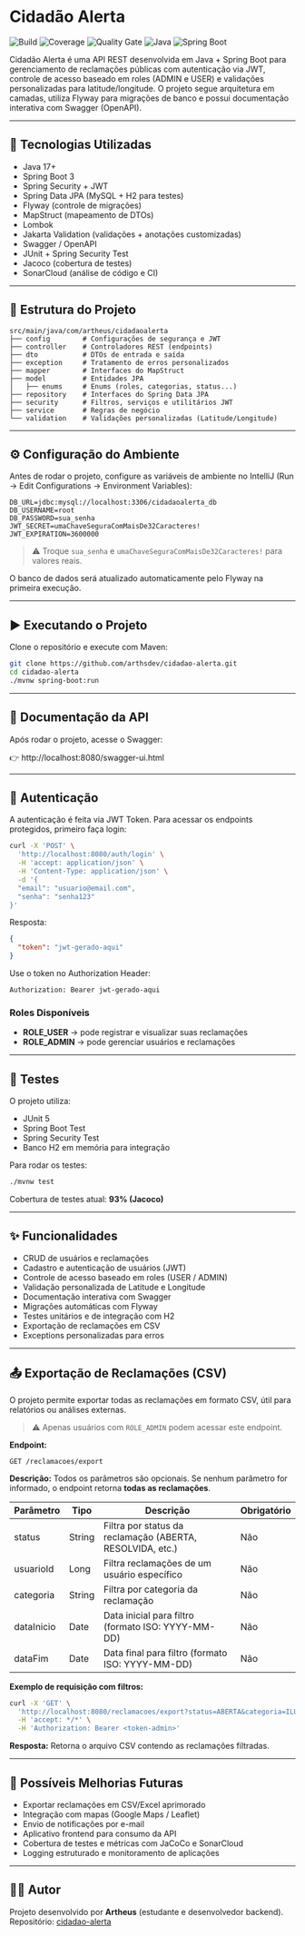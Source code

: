 # Cidadão Alerta

![Build](https://github.com/arthsdev/cidadao-alerta/actions/workflows/sonarcloud.yml/badge.svg)
![Coverage](https://sonarcloud.io/api/project_badges/measure?project=arthsdev_cidadao-alerta&metric=coverage)
![Quality Gate](https://sonarcloud.io/api/project_badges/measure?project=arthsdev_cidadao-alerta&metric=alert_status)
![Java](https://img.shields.io/badge/Java-17-blue)
![Spring Boot](https://img.shields.io/badge/Spring%20Boot-3-brightgreen)



Cidadão Alerta é uma API REST desenvolvida em Java + Spring Boot para gerenciamento de reclamações públicas com autenticação via JWT, controle de acesso baseado em roles (ADMIN e USER) e validações personalizadas para latitude/longitude. O projeto segue arquitetura em camadas, utiliza Flyway para migrações de banco e possui documentação interativa com Swagger (OpenAPI).

---

## 🚀 Tecnologias Utilizadas

- Java 17+
- Spring Boot 3
- Spring Security + JWT
- Spring Data JPA (MySQL + H2 para testes)
- Flyway (controle de migrações)
- MapStruct (mapeamento de DTOs)
- Lombok
- Jakarta Validation (validações + anotações customizadas)
- Swagger / OpenAPI
- JUnit + Spring Security Test
- Jacoco (cobertura de testes)
- SonarCloud (análise de código e CI)

---

## 📂 Estrutura do Projeto

```
src/main/java/com/artheus/cidadaoalerta
├── config        # Configurações de segurança e JWT
├── controller    # Controladores REST (endpoints)
├── dto           # DTOs de entrada e saída
├── exception     # Tratamento de erros personalizados
├── mapper        # Interfaces do MapStruct
├── model         # Entidades JPA
│   ├── enums     # Enums (roles, categorias, status...)
├── repository    # Interfaces do Spring Data JPA
├── security      # Filtros, serviços e utilitários JWT
├── service       # Regras de negócio
└── validation    # Validações personalizadas (Latitude/Longitude)
```

---

## ⚙️ Configuração do Ambiente

Antes de rodar o projeto, configure as variáveis de ambiente no IntelliJ (Run → Edit Configurations → Environment Variables):

```
DB_URL=jdbc:mysql://localhost:3306/cidadaoalerta_db
DB_USERNAME=root
DB_PASSWORD=sua_senha
JWT_SECRET=umaChaveSeguraComMaisDe32Caracteres!
JWT_EXPIRATION=3600000
```

> ⚠️ Troque `sua_senha` e `umaChaveSeguraComMaisDe32Caracteres!` para valores reais.

O banco de dados será atualizado automaticamente pelo Flyway na primeira execução.

---

## ▶️ Executando o Projeto

Clone o repositório e execute com Maven:

```bash
git clone https://github.com/arthsdev/cidadao-alerta.git
cd cidadao-alerta
./mvnw spring-boot:run
```

---

## 📖 Documentação da API

Após rodar o projeto, acesse o Swagger:

👉 http://localhost:8080/swagger-ui.html

---

## 🔑 Autenticação

A autenticação é feita via JWT Token. Para acessar os endpoints protegidos, primeiro faça login:

```bash
curl -X 'POST' \
  'http://localhost:8080/auth/login' \
  -H 'accept: application/json' \
  -H 'Content-Type: application/json' \
  -d '{
  "email": "usuario@email.com",
  "senha": "senha123"
}'
```

Resposta:

```json
{
  "token": "jwt-gerado-aqui"
}
```

Use o token no Authorization Header:

```
Authorization: Bearer jwt-gerado-aqui
```

### Roles Disponíveis

- **ROLE_USER** → pode registrar e visualizar suas reclamações
- **ROLE_ADMIN** → pode gerenciar usuários e reclamações

---

## 🧪 Testes

O projeto utiliza:

- JUnit 5
- Spring Boot Test
- Spring Security Test
- Banco H2 em memória para integração

Para rodar os testes:

```bash
./mvnw test
```

Cobertura de testes atual: **93% (Jacoco)**

---

## ✨ Funcionalidades

- CRUD de usuários e reclamações
- Cadastro e autenticação de usuários (JWT)
- Controle de acesso baseado em roles (USER / ADMIN)
- Validação personalizada de Latitude e Longitude
- Documentação interativa com Swagger
- Migrações automáticas com Flyway
- Testes unitários e de integração com H2
- Exportação de reclamações em CSV
- Exceptions personalizadas para erros

---

## 📤 Exportação de Reclamações (CSV)

O projeto permite exportar todas as reclamações em formato CSV, útil para relatórios ou análises externas.

> ⚠️ Apenas usuários com `ROLE_ADMIN` podem acessar este endpoint.

**Endpoint:**
```
GET /reclamacoes/export
```

**Descrição:** Todos os parâmetros são opcionais. Se nenhum parâmetro for informado, o endpoint retorna **todas as reclamações**.

| Parâmetro  | Tipo      | Descrição                                      | Obrigatório |
|------------|-----------|------------------------------------------------|-------------|
| status     | String    | Filtra por status da reclamação (ABERTA, RESOLVIDA, etc.) | Não |
| usuarioId  | Long      | Filtra reclamações de um usuário específico    | Não         |
| categoria  | String    | Filtra por categoria da reclamação             | Não |
| dataInicio | Date      | Data inicial para filtro (formato ISO: YYYY-MM-DD) | Não |
| dataFim    | Date      | Data final para filtro (formato ISO: YYYY-MM-DD)  | Não |

**Exemplo de requisição com filtros:**
```bash
curl -X 'GET' \
  'http://localhost:8080/reclamacoes/export?status=ABERTA&categoria=ILUMINACAO' \
  -H 'accept: */*' \
  -H 'Authorization: Bearer <token-admin>'
```

**Resposta:** Retorna o arquivo CSV contendo as reclamações filtradas.

---

## 🚀 Possíveis Melhorias Futuras

- Exportar reclamações em CSV/Excel aprimorado
- Integração com mapas (Google Maps / Leaflet)
- Envio de notificações por e-mail
- Aplicativo frontend para consumo da API
- Cobertura de testes e métricas com JaCoCo e SonarCloud
- Logging estruturado e monitoramento de aplicações

---

## 👨‍💻 Autor

Projeto desenvolvido por **Artheus** (estudante e desenvolvedor backend). Repositório: [cidadao-alerta](https://github.com/arthsdev/cidadao-alerta)

